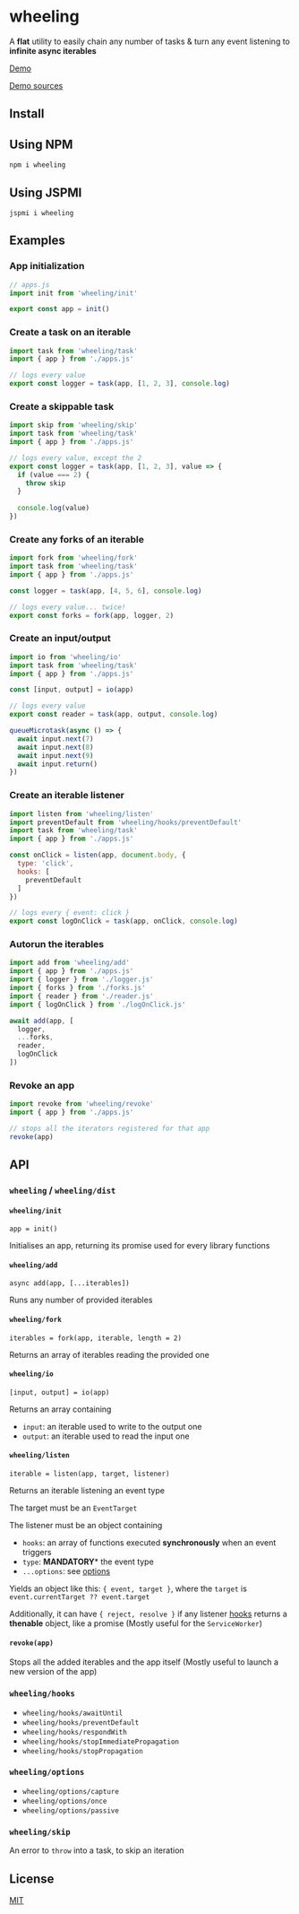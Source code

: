 # wheeling

A **flat** utility to easily chain any number of tasks & turn any event listening to **infinite async iterables**

[Demo](https://wheeling.glitch.me/)

[Demo sources](https://glitch.com/edit/#!/wheeling?path=assets/js/main.js)


## <a name="install">Install</a>

## <a name="install-using-npm">Using NPM</a>

`npm i wheeling`

## <a name="install-using-jspmi">Using JSPMI</a>

`jspmi i wheeling`


## <a name="examples">Examples</a>

### <a name="examples--app-initilization">App initialization</a>

```js
// apps.js
import init from 'wheeling/init'

export const app = init()
```


### <a name="examples--create-a-task-on-an-iterable">Create a task on an iterable</a>

```js
import task from 'wheeling/task'
import { app } from './apps.js'

// logs every value
export const logger = task(app, [1, 2, 3], console.log)
```


### <a name="examples--create-a-skippable-task">Create a skippable task</a>

```js
import skip from 'wheeling/skip'
import task from 'wheeling/task'
import { app } from './apps.js'

// logs every value, except the 2
export const logger = task(app, [1, 2, 3], value => {
  if (value === 2) {
    throw skip
  }
  
  console.log(value)
})
```


### <a name="examples--create-any-forks-of-an-iterable">Create any forks of an iterable</a>

```js
import fork from 'wheeling/fork'
import task from 'wheeling/task'
import { app } from './apps.js'

const logger = task(app, [4, 5, 6], console.log)

// logs every value... twice!
export const forks = fork(app, logger, 2)
```


### <a name="examples--create-an-input-output">Create an input/output</a>

```js
import io from 'wheeling/io'
import task from 'wheeling/task'
import { app } from './apps.js'

const [input, output] = io(app)

// logs every value
export const reader = task(app, output, console.log)

queueMicrotask(async () => {
  await input.next(7)
  await input.next(8)
  await input.next(9)
  await input.return()
})
```


### <a name="examples--create-an-iterable-listener">Create an iterable listener</a>

```js
import listen from 'wheeling/listen'
import preventDefault from 'wheeling/hooks/preventDefault'
import task from 'wheeling/task'
import { app } from './apps.js'

const onClick = listen(app, document.body, {
  type: 'click',
  hooks: [
    preventDefault
  ]
})

// logs every { event: click }
export const logOnClick = task(app, onClick, console.log)
```


### <a name="examples--autorun-the-iterables">Autorun the iterables</a>

```js
import add from 'wheeling/add'
import { app } from './apps.js'
import { logger } from './logger.js'
import { forks } from './forks.js'
import { reader } from './reader.js'
import { logOnClick } from './logOnClick.js'

await add(app, [
  logger,
  ...forks,
  reader,
  logOnClick
])
```


### <a name="examples--revoke-an-app">Revoke an app</a>

```js
import revoke from 'wheeling/revoke'
import { app } from './apps.js'

// stops all the iterators registered for that app
revoke(app)
```


## <a name="api">API</a>

### <a name="wheeling">`wheeling` / `wheeling/dist`</a>

#### <a name="api-init">`wheeling/init`</a>

`app = init()`

Initialises an app, returning its promise used for every library functions 


#### <a name="api-add">`wheeling/add`</a>

`async add(app, [...iterables])`

Runs any number of provided iterables


#### <a name="api-fork">`wheeling/fork`</a>

`iterables = fork(app, iterable, length = 2)`

Returns an array of iterables reading the provided one


#### <a name="api-io">`wheeling/io`</a>

`[input, output] = io(app)`

Returns an array containing
  * `input`: an iterable used to write to the output one
  * `output`: an iterable used to read the input one


#### <a name="api-listen">`wheeling/listen`</a>

`iterable = listen(app, target, listener)`

Returns an iterable listening an event type

The target must be an `EventTarget`

The listener must be an object containing
  * `hooks`: an array of functions executed **synchronously** when an event triggers
  * `type`: **MANDATORY*** the event type
  * `...options`: see [options](#options)

Yields an object like this: `{ event, target }`, where the `target` is `event.currentTarget ?? event.target`

Additionally, it can have `{ reject, resolve }` if any listener [hooks](#hooks) returns a **thenable** object, like a promise
(Mostly useful for the `ServiceWorker`)


#### <a name="api-revoke">`revoke(app)`</a>

Stops all the added iterables and the app itself
(Mostly useful to launch a new version of the app)


### <a name="hooks">`wheeling/hooks`</a>

* <a name=#hooks-awaitUntil>`wheeling/hooks/awaitUntil`</a>
* <a name=#hooks-preventDefault>`wheeling/hooks/preventDefault`</a>
* <a name=#hooks-respondWith>`wheeling/hooks/respondWith`</a>
* <a name=#hooks-stopImmediatePropagation>`wheeling/hooks/stopImmediatePropagation`</a>
* <a name=#hooks-stopPropagation>`wheeling/hooks/stopPropagation`</a>


### <a name="options">`wheeling/options`</a>

* <a name=#options-capture>`wheeling/options/capture`</a>
* <a name=#options-once>`wheeling/options/once`</a>
* <a name=#options-passive>`wheeling/options/passive`</a>


### <a name="skip">`wheeling/skip`</a>

An error to `throw` into a task, to skip an iteration


## <a name="license">License</a>

[MIT](https://github.com/Lcfvs/wheeling/blob/master/license.md)
